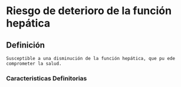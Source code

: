 # Riesgo de deterioro de la función hepática
## Definición
	Susceptible a una disminución de la función hepática, que pu ede comprometer la salud.

### Caracteristicas Definitorias


